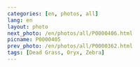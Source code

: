 ```yaml
---
categories: [en, photos, all]
lang: en
layout: photo
next_photo: /en/photos/all/P0000406.html
picname: P0000405
prev_photo: /en/photos/all/P0000362.html
tags: [Dead Grass, Oryx, Zebra]
---
```

